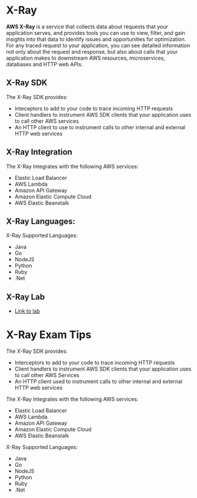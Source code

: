 # X-Ray
**AWS X-Ray** is a service that collects data about requests that your application serves, and provides tools you can use to view, filter, and gain insights into that data to identify issues and opportunities for optimization. For any traced request to your application, you can see detailed information not only about the request and response, but also about calls that your application makes to downstream AWS resources, microservices, databases and HTTP web APIs.

## X-Ray SDK
The X-Ray SDK provides:
- Inteceptors to add to your code to trace incoming HTTP requests
- Client handlers to instrument AWS SDK clients that your application uses to call other AWS services
- An HTTP client to use to instrument calls to other internal and external HTTP web services

## X-Ray Integration
The X-Ray Integrates with  the following AWS services:
- Elastic Load Balancer
- AWS Lambda
- Amazon API Gateway
- Amazon Elastic Compute Cloud
- AWS Elastic Beanstalk

## X-Ray Languages:
X-Ray Supported Languages:
- Java
- Go
- NodeJS
- Python
- Ruby
- .Net

## X-Ray Lab
- [Link to lab](https://us-east-2.console.aws.amazon.com/elasticbeanstalk/home?region=us-east-2#/newApplication?applicationName=scorekeep&solutionStackName=Java)


# X-Ray Exam Tips
The X-Ray SDK provides:
   - Interceptors to add to your code to trace incoming HTTP requests
   - Client handlers to instrument AWS SDK clients that your application uses to call other AWS Services
   - An HTTP client used to instrument calls to other internal and external HTTP web services
   
The X-Ray Integrates with  the following AWS services:
- Elastic Load Balancer
- AWS Lambda
- Amazon API Gateway
- Amazon Elastic Compute Cloud
- AWS Elastic Beanstalk
   
X-Ray Supported Languages:
- Java
- Go
- NodeJS
- Python
- Ruby
- .Net
